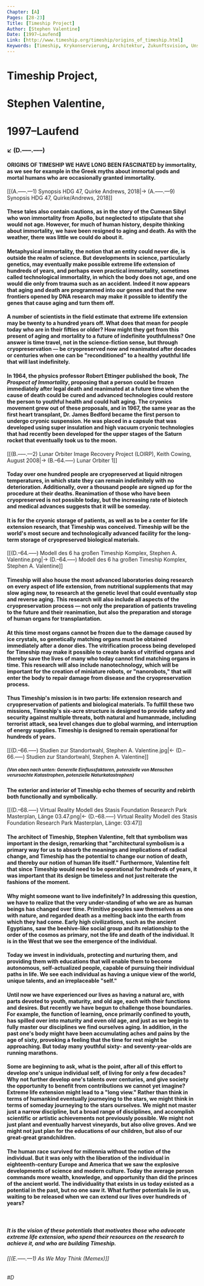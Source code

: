 ```yaml
---
Chapter: [A]
Pages: [28-23]
Title: [Timeship Project]
Author: [Stephen Valentine]
Date: [1997–Laufend]
Link: [http://www.timeship.org/timeship/origins_of_timeship.html]
Keywords: [Timeship, Krykonservierung, Architektur, Zukunftsvision, Unsterblichkeit]
---
```


# Timeship Project,
# Stephen Valentine, 
# 1997–Laufend
### ↙ (D.–––.–––)

#### ORIGINS OF TIMESHIP WE HAVE LONG BEEN FASCINATED by immortality, as we see for example in the Greek myths about immortal gods and mortal humans who are occasionally granted immortality. 

[[(A.–––.––1) Synopsis HDG 47, Quirke Andrews, 2018|→ (A.–––.—9) Synopsis HDG 47, Quirke/Andrews, 2018]]

####  These tales also contain cautions, as in the story of the Cumean Sibyl who won immortality from Apollo, but neglected to stipulate that she would not age. However, for much of human history, despite thinking about immortality, we have been resigned to aging and death. As with the weather, there was little we could do about it. 

#### Metaphysical immortality, the notion that an entity could never die, is outside the realm of science. But developments in science, particularly genetics, may eventually make possible extreme life extension of hundreds of years, and perhaps even practical immortality, sometimes called technological immortality, in which the body does not age, and one would die only from trauma such as an accident. Indeed it now appears that aging and death are programmed into our genes and that the new frontiers opened by DNA research may make it possible to identify the genes that cause aging and turn them off. 

#### A number of scientists in the field estimate that extreme life extension may be twenty to a hundred years off. What does that mean for people today who are in their fifties or older? How might they get from this present of aging and mortality to a future of indefinite youthfulness? One answer is time travel, not in the science-fiction sense, but through cryopreservation — be cryopreserved now and reanimated after decades or centuries when one can be "reconditioned" to a healthy youthful life that will last indefinitely. 

#### In 1964, the physics professor Robert Ettinger published the book, _The Prospect of Immortality_, proposing that a person could be frozen immediately after legal death and reanimated at a future time when the cause of death could be cured and advanced technologies could restore the person to youthful health and could halt aging. The cryonics movement grew out of these proposals, and in 1967, the same year as the first heart transplant, Dr. James Bedford became the first person to undergo cryonic suspension. He was placed in a capsule that was developed using super insulation and high vacuum cryonic technologies that had recently been developed for the upper stages of the Saturn rocket that eventually took us to the moon.

[[(B.–––.––2) Lunar Orbiter Image Recovery Project (LOIRP), Keith Cowing, August 2008|→ (B.–64.–––) Lunar Orbiter 1]]

#### Today over one hundred people are cryopreserved at liquid nitrogen temperatures, in which state they can remain indefinitely with no deterioration. Additionally, over a thousand people are signed up for the procedure at their deaths. Reanimation of those who have been cryopreserved is not possible today, but the increasing rate of biotech and medical advances suggests that it will be someday. 

#### It is for the cryonic storage of patients, as well as to be a center for life extension research, that Timeship was conceived. Timeship will be the world's most secure and technologically advanced facility for the long-term storage of cryopreserved biological materials.

[[(D.–64.–––) Modell des 6 ha großen Timeship Komplex, Stephen A. Valentine.png|→ (D.–64.–––) Modell des 6 ha großen Timeship Komplex, Stephen A. Valentine]] 
#### Timeship will also house the most advanced laboratories doing research on every aspect of life extension, from nutritional supplements that may slow aging now, to research at the genetic level that could eventually stop and reverse aging. This research will also include all aspects of the cryopreservation process — not only the preparation of patients traveling to the future and their reanimation, but also the preparation and storage of human organs for transplantation. 

#### At this time most organs cannot be frozen due to the damage caused by ice crystals, so genetically matching organs must be obtained immediately after a donor dies. The vitrification process being developed for Timeship may make it possible to create banks of vitrified organs and thereby save the lives of many who today cannot find matching organs in time. This research will also include nanotechnology, which will be important for the creation of miniature robots, or "nanorobots," that will enter the body to repair damage from disease and the cryopreservation process. 

#### Thus Timeship's mission is in two parts: life extension research and cryopreservation of patients and biological materials. To fulfill these two missions, Timeship's six-acre structure is designed to provide safety and security against multiple threats, both natural and humanmade, including terrorist attack, sea level changes due to global warming, and interruption of energy supplies. Timeship is designed to remain operational for hundreds of years. 
[[(D.–66.–––) Studien zur Standortwahl, Stephen A. Valentine.jpg|← (D.–66.–––) Studien zur Standortwahl, Stephen A. Valentine]] 
##### <sup>(Von oben nach unten: Generelle Einflussfaktoren, potenzielle von Menschen verursachte Katastrophen, potenzielle Naturkatastrophen)</sup>

#### The exterior and interior of Timeship echo themes of security and rebirth both functionally and symbolically.

[[(D.–68.–––) Virtual Reality Modell des Stasis Foundation Research Park Masterplan, Länge 03.47.png|← (D.–68.–––) Virtual Reality Modell des Stasis Foundation Research Park Masterplan, Länge: 03:47]]
#### The architect of Timeship, Stephen Valentine, felt that symbolism was important in the design, remarking that "architectural symbolism is a primary way for us to absorb the meanings and implications of radical change, and Timeship has the potential to change our notion of death, and thereby our notion of human life itself." Furthermore, Valentine felt that since Timeship would need to be operational for hundreds of years, it was important that its design be timeless and not just reiterate the fashions of the moment. 

#### Why might someone want to live indefinitely? In addressing this question, we have to realize that the very under-standing of who we are as human beings has changed over time. Primitive peoples saw themselves as one with nature, and regarded death as a melting back into the earth from which they had come. Early high civilizations, such as the ancient Egyptians, saw the beehive-like social group and its relationship to the order of the cosmos as primary, not the life and death of the individual. It is in the West that we see the emergence of the individual. 

#### Today we invest in individuals, protecting and nurturing them, and providing them with educations that will enable them to become autonomous, self-actualized people, capable of pursuing their individual paths in life. We see each individual as having a unique view of the world, unique talents, and an irreplaceable "self." 

#### Until now we have experienced our lives as having a natural arc, with parts devoted to youth, maturity, and old age, each with their functions and desires. But recently we have begun to challenge those boundaries. For example, the function of learning, once primarily confined to youth, has spilled over into maturity and even old age, and just as we begin to fully master our disciplines we find ourselves aging. In addition, in the past one's body might have been accumulating aches and pains by the age of sixty, provoking a feeling that the time for rest might be approaching. But today many youthful sixty- and seventy-year-olds are running marathons. 

#### Some are beginning to ask, what is the point, after all of this effort to develop one's unique individual self, of living for only a few decades? Why not further develop one's talents over centuries, and give society the opportunity to benefit from contributions we cannot yet imagine? Extreme life extension might lead to a "long view." Rather than think in terms of humankind eventually journeying to the stars, we might think in terms of someday journeying to the stars ourselves. We might not master just a narrow discipline, but a broad range of disciplines, and accomplish scientific or artistic achievements not previously possible. We might not just plant and eventually harvest vineyards, but also olive groves. And we might not just plan for the educations of our children, but also of our great-great grandchildren. 

#### The human race survived for millennia without the notion of the individual. But it was only with the liberation of the individual in eighteenth-century Europe and America that we saw the explosive developments of science and modern culture. Today the average person commands more wealth, knowledge, and opportunity than did the princes of the ancient world. The individuality that exists in us today existed as a potential in the past, but no one saw it. What further potentials lie in us, waiting to be released when we can extend our lives over hundreds of years? 
&nbsp;
##### It is the vision of these potentials that motivates those who advocate extreme life extension, who spend their resources on the research to achieve it, and who are building Timeship.

###### [[(E.–––.––1) As We May Think (Memex)]]
###### #D 